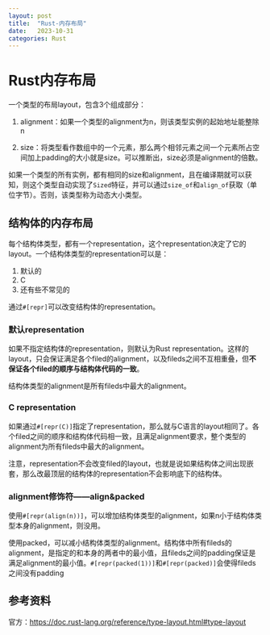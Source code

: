 ```yaml
---
layout: post
title:  "Rust-内存布局"
date:   2023-10-31 
categories: Rust
---
```

# Rust内存布局

一个类型的布局layout，包含3个组成部分：

1. alignment：如果一个类型的alignment为n，则该类型实例的起始地址能整除n

2. size：将类型看作数组中的一个元素，那么两个相邻元素之间一个元素所占空间加上padding的大小就是size。可以推断出，size必须是alignment的倍数。

如果一个类型的所有实例，都有相同的size和alignment，且在编译期就可以获知，则这个类型自动实现了`Sized`特征，并可以通过`size_of`和`align_of`获取（单位字节）。否则，该类型称为动态大小类型。

## 结构体的内存布局

每个结构体类型，都有一个representation，这个representation决定了它的layout。一个结构体类型的representation可以是：

1. 默认的
2. C
3. 还有些不常见的

通过`#[repr]`可以改变结构体的representation。

### 默认representation

如果不指定结构体的representation，则默认为Rust representation。这样的layout，只会保证满足各个filed的alignment，以及fileds之间不互相重叠，但**不保证各个filed的顺序与结构体代码的一致**。

结构体类型的alignment是所有fileds中最大的alignment。

### C representation

如果通过`#[repr(C)]`指定了representation，那么就与C语言的layout相同了。各个filed之间的顺序和结构体代码相一致，且满足alignment要求，整个类型的alignment为所有fileds中最大的alignment。

注意，representation不会改变filed的layout，也就是说如果结构体之间出现嵌套，那么改最顶层的结构体的representation不会影响底下的结构体。

### alignment修饰符——align&packed

使用`#[repr(align(n))]`，可以增加结构体类型的alignment，如果n小于结构体类型本身的alignment，则没用。

使用packed，可以减小结构体类型的alignment。结构体中所有fileds的alignment，是指定的和本身的两者中的最小值，且fileds之间的padding保证是满足alignment的最小值。`#[repr(packed(1))]`和`#[repr(packed)]`会使得fileds之间没有padding

## 参考资料

官方：https://doc.rust-lang.org/reference/type-layout.html#type-layout